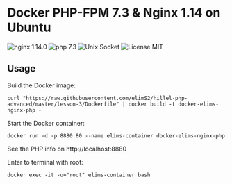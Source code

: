 # Docker PHP-FPM 7.3 & Nginx 1.14 on Ubuntu

![nginx 1.14.0](https://img.shields.io/badge/Nginx-1.14-brightgreen.svg)
![php 7.3](https://img.shields.io/badge/PHP-7.3-brightgreen.svg)
![Unix Socket](https://img.shields.io/badge/Nginx%20and%20PHP--FPM%20on%20Unix%20Socket-enabled-green.svg)
![License MIT](https://img.shields.io/badge/License-MIT-blue.svg)

## Usage

Build the Docker image:

    curl "https://raw.githubusercontent.com/elimS2/hillel-php-advanced/master/lesson-3/Dockerfile" | docker build -t docker-elims-nginx-php -

Start the Docker container:

    docker run -d -p 8880:80 --name elims-container docker-elims-nginx-php

See the PHP info on http://localhost:8880

Enter to terminal with root:

    docker exec -it -u="root" elims-container bash
